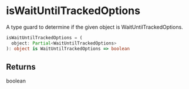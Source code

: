 # isWaitUntilTrackedOptions

A type guard to determine if the given object is WaitUntilTrackedOptions.

```typescript
isWaitUntilTrackedOptions = (
  object: Partial<WaitUntilTrackedOptions>
): object is WaitUntilTrackedOptions => boolean
```

## Returns
boolean
